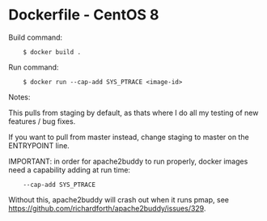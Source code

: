 # Dockerfile - CentOS 8

Build command:

        $ docker build .


Run command:

        $ docker run --cap-add SYS_PTRACE <image-id>

Notes:

This pulls from staging by default, as thats where I do all my testing of new features / bug fixes.

If you want to pull from master instead, change staging to master on the ENTRYPOINT line.

IMPORTANT: in order for apache2buddy to run properly, docker images need a capability adding at run time:

        --cap-add SYS_PTRACE

Without this, apache2buddy will crash out when it runs pmap, see https://github.com/richardforth/apache2buddy/issues/329.
